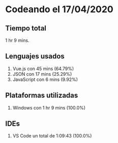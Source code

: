 # Codeando el 17/04/2020

## Tiempo total
1 hr 9 mins.

## Lenguajes usados
1. Vue.js con 45 mins (64.79%)
1. JSON con 17 mins (25.29%)
1. JavaScript con 6 mins (9.92%)

## Plataformas utilizadas
1. Windows con 1 hr 9 mins (100.0%)

## IDEs
1. VS Code un total de 1:09:43 (100.0%)
